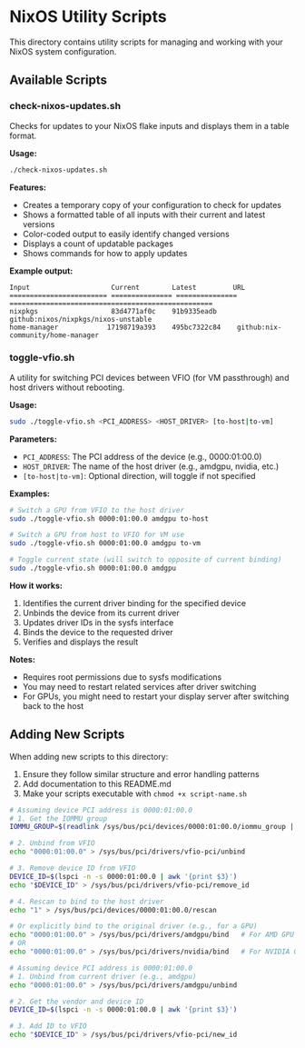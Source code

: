 # NixOS Utility Scripts

This directory contains utility scripts for managing and working with your NixOS system configuration.

## Available Scripts

### check-nixos-updates.sh

Checks for updates to your NixOS flake inputs and displays them in a table format.

**Usage:**
```bash
./check-nixos-updates.sh
```

**Features:**
- Creates a temporary copy of your configuration to check for updates
- Shows a formatted table of all inputs with their current and latest versions
- Color-coded output to easily identify changed versions
- Displays a count of updatable packages
- Shows commands for how to apply updates

**Example output:**
```
Input                    Current        Latest         URL
======================== =============== =============== ==================================================
nixpkgs                  83d4771af0c    91b9335eadb    github:nixos/nixpkgs/nixos-unstable
home-manager            17198719a393    495bc7322c84    github:nix-community/home-manager
```

### toggle-vfio.sh

A utility for switching PCI devices between VFIO (for VM passthrough) and host drivers without rebooting.

**Usage:**
```bash
sudo ./toggle-vfio.sh <PCI_ADDRESS> <HOST_DRIVER> [to-host|to-vm]
```

**Parameters:**
- `PCI_ADDRESS`: The PCI address of the device (e.g., 0000:01:00.0)
- `HOST_DRIVER`: The name of the host driver (e.g., amdgpu, nvidia, etc.)
- `[to-host|to-vm]`: Optional direction, will toggle if not specified

**Examples:**
```bash
# Switch a GPU from VFIO to the host driver
sudo ./toggle-vfio.sh 0000:01:00.0 amdgpu to-host

# Switch a GPU from host to VFIO for VM use
sudo ./toggle-vfio.sh 0000:01:00.0 amdgpu to-vm

# Toggle current state (will switch to opposite of current binding)
sudo ./toggle-vfio.sh 0000:01:00.0 amdgpu
```

**How it works:**
1. Identifies the current driver binding for the specified device
2. Unbinds the device from its current driver
3. Updates driver IDs in the sysfs interface
4. Binds the device to the requested driver
5. Verifies and displays the result

**Notes:**
- Requires root permissions due to sysfs modifications
- You may need to restart related services after driver switching
- For GPUs, you might need to restart your display server after switching back to the host

## Adding New Scripts

When adding new scripts to this directory:
1. Ensure they follow similar structure and error handling patterns
2. Add documentation to this README.md
3. Make your scripts executable with `chmod +x script-name.sh`

```bash
# Assuming device PCI address is 0000:01:00.0
# 1. Get the IOMMU group
IOMMU_GROUP=$(readlink /sys/bus/pci/devices/0000:01:00.0/iommu_group | basename)

# 2. Unbind from VFIO
echo "0000:01:00.0" > /sys/bus/pci/drivers/vfio-pci/unbind

# 3. Remove device ID from VFIO
DEVICE_ID=$(lspci -n -s 0000:01:00.0 | awk '{print $3}')
echo "$DEVICE_ID" > /sys/bus/pci/drivers/vfio-pci/remove_id

# 4. Rescan to bind to the host driver
echo "1" > /sys/bus/pci/devices/0000:01:00.0/rescan

# Or explicitly bind to the original driver (e.g., for a GPU)
echo "0000:01:00.0" > /sys/bus/pci/drivers/amdgpu/bind   # For AMD GPU
# OR
echo "0000:01:00.0" > /sys/bus/pci/drivers/nvidia/bind   # For NVIDIA GPU
```
```bash
# Assuming device PCI address is 0000:01:00.0
# 1. Unbind from current driver (e.g., amdgpu)
echo "0000:01:00.0" > /sys/bus/pci/drivers/amdgpu/unbind

# 2. Get the vendor and device ID
DEVICE_ID=$(lspci -n -s 0000:01:00.0 | awk '{print $3}')

# 3. Add ID to VFIO
echo "$DEVICE_ID" > /sys/bus/pci/drivers/vfio-pci/new_id
```